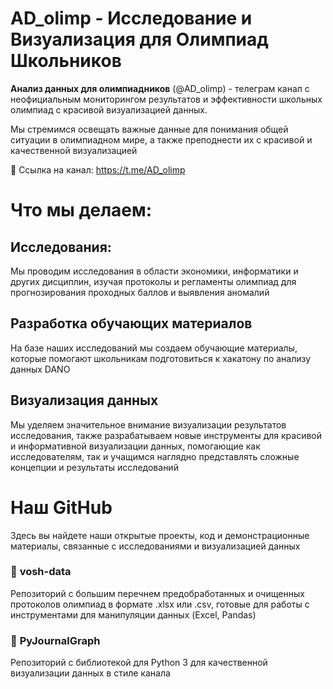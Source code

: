 # AD_olimp - Исследование и Визуализация для Олимпиад Школьников

**Анализ данных для олимпиадников** (@AD_olimp) - телеграм канал с неофициальным мониторингом результатов и эффективности школьных олимпиад с красивой визуализацией данных. 

Мы стремимся освещать важные данные для понимания общей ситуации в олимпиадном мире, а также преподнести их с красивой и качественной визуализацией

🔹 Ссылка на канал: https://t.me/AD_olimp

# Что мы делаем:
## Исследования:
Мы проводим исследования в области экономики, информатики и других дисциплин, изучая протоколы и регламенты олимпиад для прогнозирования проходных баллов и выявления аномалий

## Разработка обучающих материалов
На базе наших исследований мы создаем обучающие материалы, которые помогают школьникам подготовиться к хакатону по анализу данных DANO

## Визуализация данных
Мы уделяем значительное внимание визуализации результатов исследования, также разрабатываем новые инструменты для красивой и информативной визуализации данных, помогающие как исследователям, так и учащимся наглядно представлять сложные концепции и результаты исследований

# Наш GitHub
Здесь вы найдете наши открытые проекты, код и демонстрационные материалы, связанные с исследованиями и визуализацией данных

### 🔹 **vosh-data**
Репозиторий с большим перечнем предобработанных и очищенных протоколов олимпиад в формате .xlsx или .csv, готовые для работы с инструментами для манипуляции данных (Excel, Pandas)

### 🔹 **PyJournalGraph**
Репозиторий с библиотекой для Python 3 для качественной визуализации данных в стиле канала
